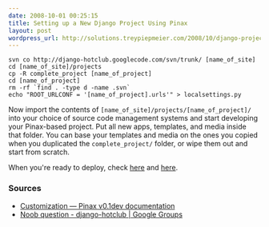 ```yaml
---
date: 2008-10-01 00:25:15
title: Setting up a New Django Project Using Pinax
layout: post
wordpress_url: http://solutions.treypiepmeier.com/2008/10/django-project-using-pinax/
---
```

	svn co http://django-hotclub.googlecode.com/svn/trunk/ [name_of_site]
	cd [name_of_site]/projects
	cp -R complete_project [name_of_project]
	cd [name_of_project]
	rm -rf `find . -type d -name .svn`
	echo "ROOT_URLCONF = '[name_of_project].urls'" > localsettings.py

Now import the contents of `[name_of_site]/projects/[name_of_project]/` into your choice of source code management systems and start developing your Pinax-based project.  Put all new apps, templates, and media inside that folder.  You can base your templates and media on the ones you copied when you duplicated the `complete_project/` folder, or wipe them out and start from scratch.

When you're ready to deploy, check [here](http://pinaxproject.com/docs/deployment.html "Deployment &mdash; Pinax v0.1dev documentation") and [here](http://www.20seven.org/journal/2008/09/pinax-setup-and-deploy.html "Pinax Setup and Deployment - journal").

### Sources

- [Customization &mdash; Pinax v0.1dev documentation](http://pinaxproject.com/docs/customization.html)
- [Noob question - django-hotclub | Google Groups](http://groups.google.com/group/django-hotclub/browse_thread/thread/1cb2bc202a29f803)

